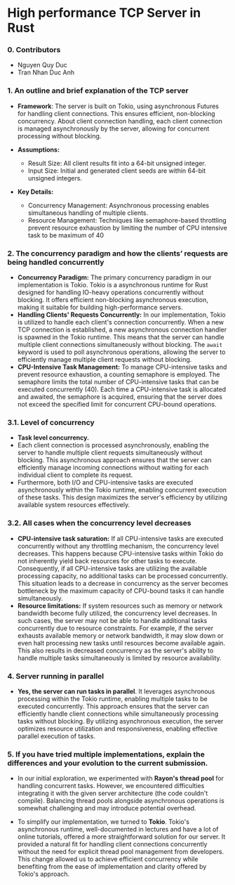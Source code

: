 # High performance TCP Server in Rust

### 0. Contributors

- Nguyen Quy Duc
- Tran Nhan Duc Anh

### 1. An outline and brief explanation of the TCP server

- **Framework**: The server is built on Tokio, using asynchronous Futures for handling client connections. This ensures efficient, non-blocking concurrency. About client connection handling, each client connection is managed asynchronously by the server, allowing for concurrent processing without blocking.
- **Assumptions:**

  - Result Size: All client results fit into a 64-bit unsigned integer.
  - Input Size: Initial and generated client seeds are within 64-bit unsigned integers.

- **Key Details:**

  - Concurrency Management: Asynchronous processing enables simultaneous handling of multiple clients.
  - Resource Management: Techniques like semaphore-based throttling prevent resource exhaustion by limiting the number of CPU intensive task to be maximum of 40

### 2. The concurrency paradigm and how the clients’ requests are being handled concurrently

- **Concurrency Paradigm:** The primary concurrency paradigm in our implementation is Tokio. Tokio is a asynchronous runtime for Rust designed for handling IO-heavy operations concurrently without blocking. It offers efficient non-blocking asynchronous execution, making it suitable for building high-performance servers.
- **Handling Clients' Requests Concurrently:** In our implementation, Tokio is utilized to handle each client's connection concurrently. When a new TCP connection is established, a new asynchronous connection handler is spawned in the Tokio runtime. This means that the server can handle multiple client connections simultaneously without blocking. The `await` keyword is used to poll asynchronous operations, allowing the server to efficiently manage multiple client requests without blocking.
- **CPU-Intensive Task Management:** To manage CPU-intensive tasks and prevent resource exhaustion, a counting semaphore is employed. The semaphore limits the total number of CPU-intensive tasks that can be executed concurrently (40). Each time a CPU-intensive task is allocated and awaited, the semaphore is acquired, ensuring that the server does not exceed the specified limit for concurrent CPU-bound operations.

### 3.1. Level of concurrency

- **Task level concurrency.**
- Each client connection is processed asynchronously, enabling the server to handle multiple client requests simultaneously without blocking. This asynchronous approach ensures that the server can efficiently manage incoming connections without waiting for each individual client to complete its request.
- Furthermore, both I/O and CPU-intensive tasks are executed asynchronously within the Tokio runtime, enabling concurrent execution of these tasks. This design maximizes the server's efficiency by utilizing available system resources effectively.

### 3.2. All cases when the concurrency level decreases

- **CPU-intensive task saturation:** If all CPU-intensive tasks are executed concurrently without any throttling mechanism, the concurrency level decreases. This happens because CPU-intensive tasks within Tokio do not inherently yield back resources for other tasks to execute. Consequently, if all CPU-intensive tasks are utilizing the available processing capacity, no additional tasks can be processed concurrently. This situation leads to a decrease in concurrency as the server becomes bottleneck by the maximum capacity of CPU-bound tasks it can handle simultaneously.
- **Resource limitations:** If system resources such as memory or network bandwidth become fully utilized, the concurrency level decreases. In such cases, the server may not be able to handle additional tasks concurrently due to resource constraints. For example, if the server exhausts available memory or network bandwidth, it may slow down or even halt processing new tasks until resources become available again. This also results in decreased concurrency as the server's ability to handle multiple tasks simultaneously is limited by resource availability.

### 4. Server running in parallel

- **Yes, the server can run tasks in parallel**. It leverages asynchronous processing within the Tokio runtime, enabling multiple tasks to be executed concurrently. This approach ensures that the server can efficiently handle client connections while simultaneously processing tasks without blocking. By utilizing asynchronous execution, the server optimizes resource utilization and responsiveness, enabling effective parallel execution of tasks.

### 5. If you have tried multiple implementations, explain the differences and your evolution to the current submission.

- In our initial exploration, we experimented with **Rayon's thread pool** for handling concurrent tasks. However, we encountered difficulties integrating it with the given server architecture (the code couldn't compile). Balancing thread pools alongside asynchronous operations is somewhat challenging and may introduce potential overhead.

- To simplify our implementation, we turned to **Tokio**. Tokio's asynchronous runtime, well-documented in lectures and have a lot of online tutorials, offered a more straightforward solution for our server. It provided a natural fit for handling client connections concurrently without the need for explicit thread pool management from developers. This change allowed us to achieve efficient concurrency while benefiting from the ease of implementation and clarity offered by Tokio's approach.

